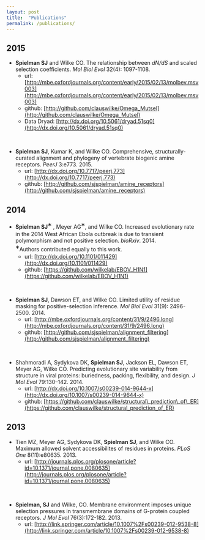 ```yaml
---
layout: post
title:  "Publications"
permalink: /publications/
---
```



## 2015

+ **Spielman SJ** and Wilke CO. The relationship between *dN/dS* and scaled selection coefficients. *Mol Biol Evol* 32(4): 1097-1108.
  + url: [http://mbe.oxfordjournals.org/content/early/2015/02/13/molbev.msv003](http://mbe.oxfordjournals.org/content/early/2015/02/13/molbev.msv003)
  + github: [http://github.com/clauswilke/Omega_Mutsel](http://github.com/clauswilke/Omega_Mutsel)
  + Data Dryad: [http://dx.doi.org/10.5061/dryad.51sq0](http://dx.doi.org/10.5061/dryad.51sq0)

<br>

+ **Spielman SJ**, Kumar K, and Wilke CO. Comprehensive, structurally-curated alignment and phylogeny of vertebrate biogenic amine receptors. *PeerJ* 3:e773. 2015.
  + url: [http://dx.doi.org/10.7717/peerj.773](http://dx.doi.org/10.7717/peerj.773)
  + github: [http://github.com/sjspielman/amine_receptors](http://github.com/sjspielman/amine_receptors)



## 2014

+ **Spielman SJ**<big><big>\*</big></big> , Meyer AG<big><big>\*</big></big>, and Wilke CO. Increased evolutionary rate in the 2014 West African Ebola outbreak is due to transient polymorphism and not positive selection. *bioRxiv*. 2014.
<br><big><big>\*</big></big>Authors contributed equally to this work.
  + url: [http://dx.doi.org/10.1101/011429](http://dx.doi.org/10.1101/011429)
  + github: [https://github.com/wilkelab/EBOV_H1N1](https://github.com/wilkelab/EBOV_H1N1)

<br>

+ **Spielman SJ**, Dawson ET, and Wilke CO. Limited utility of residue masking for positive-selection inference. *Mol Biol Evol* 31(9): 2496-2500. 2014.
  + url: [http://mbe.oxfordjournals.org/content/31/9/2496.long](http://mbe.oxfordjournals.org/content/31/9/2496.long)
  + github: [http://github.com/sjspielman/alignment_filtering](http://github.com/sjspielman/alignment_filtering)

<br>

+ Shahmoradi A, Sydykova DK, **Spielman SJ**, Jackson EL, Dawson ET, Meyer AG, Wilke CO. Predicting evolutionary site variability from structure in viral proteins: buriedness, packing, flexibility, and design. *J Mol Evol* 79:130–142. 2014.
  + url: [http://dx.doi.org/10.1007/s00239-014-9644-x](http://dx.doi.org/10.1007/s00239-014-9644-x)
  + github: [https://github.com/clauswilke/structural\_prediction\_of\_ER](https://github.com/clauswilke/structural_prediction_of_ER)


## 2013

+ Tien MZ, Meyer AG, Sydykova DK, **Spielman SJ**, and Wilke CO. Maximum allowed solvent accessibilites of residues in proteins. *PLoS One* 8(11):e80635. 2013. 
  + url: [http://journals.plos.org/plosone/article?id=10.1371/journal.pone.0080635](http://journals.plos.org/plosone/article?id=10.1371/journal.pone.0080635)

<br>

+ **Spielman, SJ** and Wilke, CO. Membrane environment imposes unique selection pressures in transmembrane domains of G-protein coupled receptors. *J Mol Evol* 76(3):172-182. 2013.
  + url: [http://link.springer.com/article/10.1007%2Fs00239-012-9538-8](http://link.springer.com/article/10.1007%2Fs00239-012-9538-8)


